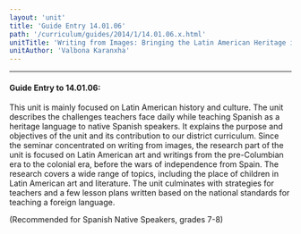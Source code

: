 ```yaml
---
layout: 'unit'
title: 'Guide Entry 14.01.06'
path: '/curriculum/guides/2014/1/14.01.06.x.html'
unitTitle: 'Writing from Images: Bringing the Latin American Heritage into the Classroom'
unitAuthor: 'Valbona Karanxha'
---
```


<body>
<hr/>
 <h4>
  Guide Entry to 14.01.06:
 </h4>
 <p>
  This unit is mainly focused on Latin American history and culture. The unit describes the challenges teachers face daily while teaching Spanish as a heritage language to native Spanish speakers. It explains the purpose and objectives of the unit and its contribution to our district curriculum. Since the seminar concentrated on writing from images, the research part of the unit is focused on Latin American art and writings from the pre-Columbian era to the colonial era, before the wars of independence from Spain. The research covers a wide range of topics, including the place of children in Latin American art and literature. The unit culminates with strategies for teachers and a few lesson plans written based on the national standards for teaching a foreign language.
 </p>
<p>
  (Recommended for Spanish Native Speakers, grades 7-8)
  <b>
  </b>
 </p>

</body>

